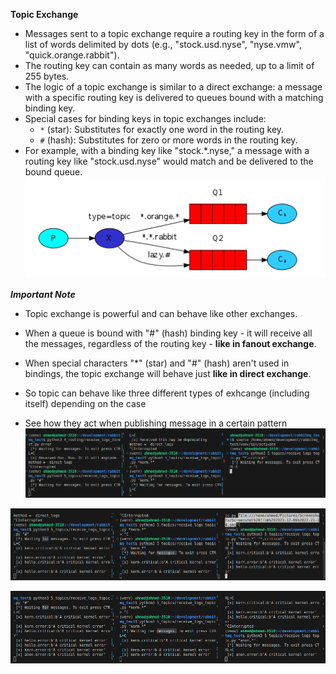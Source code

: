 **Topic Exchange**
- Messages sent to a topic exchange require a routing key in the form of a list of words delimited by dots (e.g., "stock.usd.nyse", "nyse.vmw", "quick.orange.rabbit").
- The routing key can contain as many words as needed, up to a limit of 255 bytes.
- The logic of a topic exchange is similar to a direct exchange: a message with a specific routing key is delivered to queues bound with a matching binding key.
- Special cases for binding keys in topic exchanges include:
  - `*` (star): Substitutes for exactly one word in the routing key.
  - `#` (hash): Substitutes for zero or more words in the routing key.
- For example, with a binding key like "stock.*.nyse," a message with a routing key like "stock.usd.nyse" would match and be delivered to the bound queue.
![Alt text](<Screenshot from 2023-12-06 22-08-49.png>)

***Important Note***
- Topic exchange is powerful and can behave like other exchanges.

- When a queue is bound with "#" (hash) binding key - it will receive all the messages, regardless of the routing key - 
  **like in fanout exchange**.

- When special characters "*" (star) and "#" (hash) aren't used in bindings, 
  the topic exchange will behave just **like in direct exchange**.

* So topic can behave like three different types of exhcange (including itself) depending on the case

- See how they act when publishing message in a certain pattern
![Alt text](<Screenshot from 2023-12-06 22-21-14.png>)


![Alt text](<Screenshot from 2023-12-06 22-23-53.png>)


![Alt text](<Screenshot from 2023-12-06 22-26-23.png>)